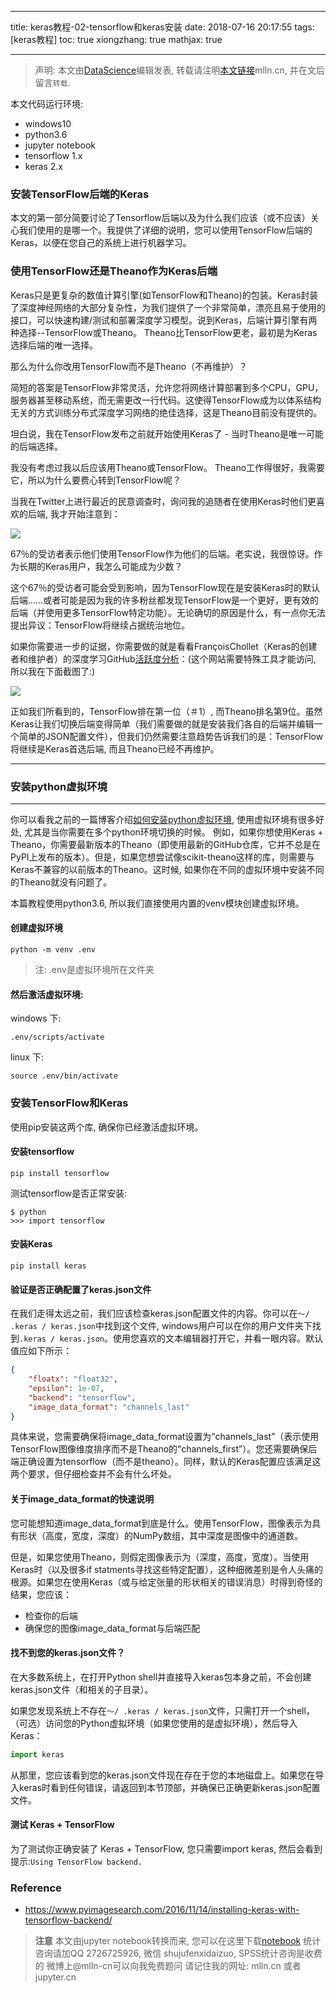 
---
title: keras教程-02-tensorflow和keras安装
date: 2018-07-16 20:17:55
tags: [keras教程]
toc: true
xiongzhang: true
mathjax: true

---
<span></span>
<!-- more -->

> 声明: 本文由[DataScience](http://mlln.cn)编辑发表, 转载请注明[本文链接](http://mlln.cn)mlln.cn, 并在文后留言`转载`.

本文代码运行环境:

- windows10
- python3.6
- jupyter notebook
- tensorflow 1.x
- keras 2.x

### 安装TensorFlow后端的Keras

本文的第一部分简要讨论了Tensorflow后端以及为什么我们应该（或不应该）关心我们使用的是哪一个。我提供了详细的说明，您可以使用TensorFlow后端的Keras，以便在您自己的系统上进行机器学习。

### 使用TensorFlow还是Theano作为Keras后端

Keras只是更复杂的数值计算引擎(如TensorFlow和Theano)的包装。Keras封装了深度神经网络的大部分复杂性，为我们提供了一个非常简单，漂亮且易于使用的接口，可以快速构建/测试和部署深度学习模型。说到Keras，后端计算引擎有两种选择--TensorFlow或Theano。 Theano比TensorFlow更老，最初是为Keras选择后端的唯一选择。

那么为什么你改用TensorFlow而不是Theano（不再维护）？

简短的答案是TensorFlow非常灵活，允许您将网络计算部署到多个CPU，GPU，服务器甚至移动系统，而无需更改一行代码。这使得TensorFlow成为以体系结构无关的方式训练分布式深度学习网络的绝佳选择，这是Theano目前没有提供的。

坦白说，我在TensorFlow发布之前就开始使用Keras了 - 当时Theano是唯一可能的后端选择。

我没有考虑过我以后应该用Theano或TensorFlow。 Theano工作得很好，我需要它，所以为什么要费心转到TensorFlow呢？

当我在Twitter上进行最近的民意调查时，询问我的追随者在使用Keras时他们更喜欢的后端, 我才开始注意到：

<img src="images/keras_tf_twitter_poll.jpg" class="img-thumbnail"/>

67％的受访者表示他们使用TensorFlow作为他们的后端。老实说，我很惊讶。作为长期的Keras用户，我怎么可能成为少数？

这个67％的受访者可能会受到影响，因为TensorFlow现在是安装Keras时的默认后端......或者可能是因为我的许多粉丝都发现TensorFlow是一个更好，更有效的后端（并使用更多TensorFlow特定功能）。无论确切的原因是什么，有一点你无法提出异议：TensorFlow将继续占据统治地位。

如果你需要进一步的证据，你需要做的就是看看FrançoisChollet（Keras的创建者和维护者）的深度学习GitHub[活跃度分析](https://twitter.com/fchollet/status/787881948274266112)：(这个网站需要特殊工具才能访问, 所以我在下面截图了:)

<img src="images/github-activaty.png" class="img-thumbnail"/>


正如我们所看到的，TensorFlow排在第一位（＃1）, 而Theano排名第9位。虽然Keras让我们切换后端变得简单（我们需要做的就是安装我们各自的后端并编辑一个简单的JSON配置文件），但我们仍然需要注意趋势告诉我们的是：TensorFlow将继续是Keras首选后端, 而且Theano已经不再维护。

---

### 安装python虚拟环境

---

你可以看我之前的一篇博客介绍[如何安装python虚拟环境](http://mlln.cn), 使用虚拟环境有很多好处, 尤其是当你需要在多个python环境切换的时候。 例如，如果你想使用Keras + Theano，你需要最新版本的Theano（即使用最新的GitHub仓库，它并不总是在PyPI上发布的版本）。但是，如果您想尝试像scikit-theano这样的库，则需要与Keras不兼容的以前版本的Theano。这时候, 如果你在不同的虚拟环境中安装不同的Theano就没有问题了。

本篇教程使用python3.6, 所以我们直接使用内置的venv模块创建虚拟环境。

#### 创建虚拟环境

```
python -m venv .env
```
> 注: .env是虚拟环境所在文件夹

#### 然后激活虚拟环境:

windows 下:
```
.env/scripts/activate
```

linux 下:
```
source .env/bin/activate
```

### 安装TensorFlow和Keras

使用pip安装这两个库, 确保你已经激活虚拟环境。

#### 安装tensorflow

```
pip install tensorflow
```

测试tensorflow是否正常安装:

```
$ python
>>> import tensorflow
```



#### 安装Keras

```
pip install keras
```

#### 验证是否正确配置了keras.json文件

在我们走得太远之前，我们应该检查keras.json配置文件的内容。你可以在`〜/ .keras / keras.json`中找到这个文件, windows用户可以在你的用户文件夹下找到`.keras / keras.json`。使用您喜欢的文本编辑器打开它，并看一眼内容。默认值应如下所示：

```json
{
    "floatx": "float32",
    "epsilon": 1e-07,
    "backend": "tensorflow",
    "image_data_format": "channels_last"
}
```

具体来说，您需要确保将image_data_format设置为“channels_last”（表示使用TensorFlow图像维度排序而不是Theano的“channels_first”）。您还需要确保后端正确设置为tensorflow（而不是theano）。同样，默认的Keras配置应该满足这两个要求，但仔细检查并不会有什么坏处。

#### 关于image_data_format的快速说明

您可能想知道image_data_format到底是什么。使用TensorFlow，图像表示为具有形状（高度，宽度，深度）的NumPy数组，其中深度是图像中的通道数。

但是，如果您使用Theano，则假定图像表示为（深度，高度，宽度）。当使用Keras时（以及很多if statments寻找这些特定配置），这种细微差别是令人头痛的根源。如果您在使用Keras（或与给定张量的形状相关的错误消息）时得到奇怪的结果，您应该：

- 检查你的后端
- 确保您的图像image_data_format与后端匹配

#### 找不到您的keras.json文件？

在大多数系统上，在打开Python shell并直接导入keras包本身之前，不会创建keras.json文件（和相关的子目录）。

如果您发现系统上不存在`〜/ .keras / keras.json`文件，只需打开一个shell，（可选）访问您的Python虚拟环境（如果您使用的是虚拟环境），然后导入Keras：

```python
import keras
```

从那里，您应该看到您的keras.json文件现在存在于您的本地磁盘上。如果您在导入keras时看到任何错误，请返回到本节顶部，并确保已正确更新keras.json配置文件。

#### 测试 Keras + TensorFlow

为了测试你正确安装了 Keras + TensorFlow, 您只需要import keras, 然后会看到提示:`Using TensorFlow backend.`

### Reference

- https://www.pyimagesearch.com/2016/11/14/installing-keras-with-tensorflow-backend/


> **注意**
> 本文由jupyter notebook转换而来, 您可以在这里下载[notebook](keras教程-02-tensorflow和keras安装.ipynb)
> 统计咨询请加QQ 2726725926, 微信 shujufenxidaizuo,  SPSS统计咨询是收费的
> 微博上@mlln-cn可以向我免费题问
> 请记住我的网址: mlln.cn 或者 jupyter.cn
